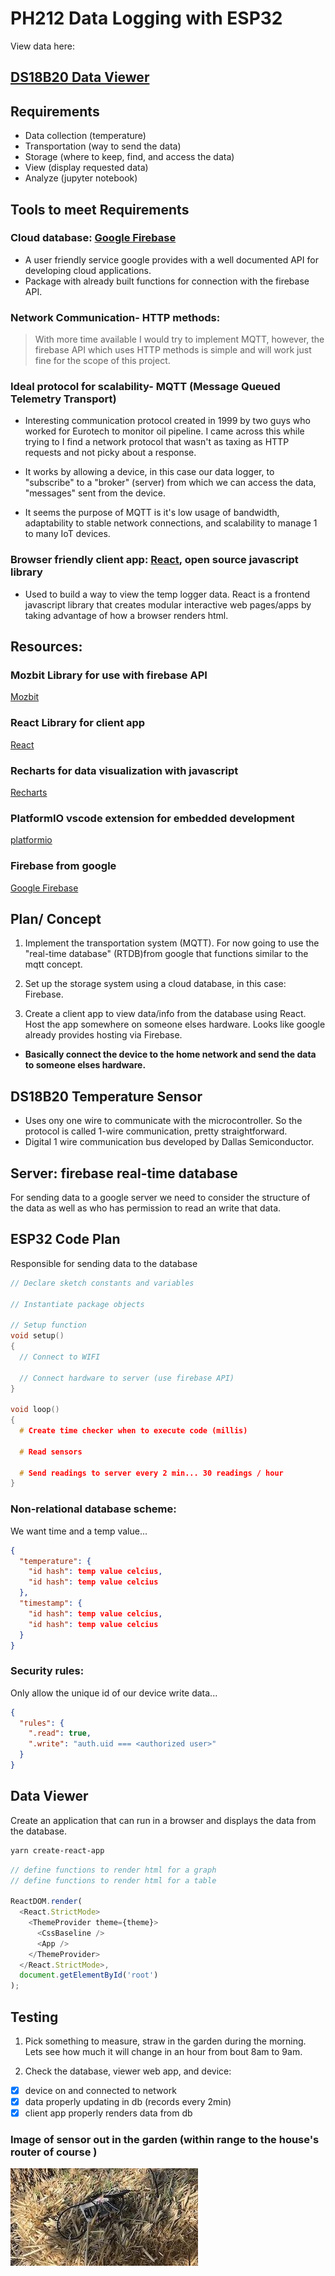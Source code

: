 # PH212 Data Logging with ESP32

View data here:
## [DS18B20 Data Viewer](https://ph212-iot.web.app/)

## Requirements

- Data collection (temperature)
- Transportation (way to send the data)
- Storage (where to keep, find, and access the data)
- View (display requested data)
- Analyze (jupyter notebook)

## Tools to meet Requirements

### Cloud database: [Google Firebase](https://firebase.google.com/?gclid=CjwKCAjwm7mEBhBsEiwA_of-TD5PHSNm-pTd8_B1jxDlZTlkHMdI7itEJCZy71mlcUymIKrvgMNnZxoC-EoQAvD_BwE&gclsrc=aw.ds)

- A user friendly service google provides with a well documented API for developing cloud applications.
- Package with already built functions for connection with the firebase API.

### Network Communication- HTTP methods:

> With more time available I would try to implement MQTT, however, the firebase API which uses HTTP methods is simple and will work just fine for the scope of this project.

### Ideal protocol for scalability- MQTT (Message Queued Telemetry Transport)

- Interesting communication protocol created in 1999 by two guys who worked for Eurotech to monitor oil pipeline. I came across this while trying to I find a network protocol that wasn't as taxing as HTTP requests and not picky about a response.

- It works by allowing a device, in this case our data logger, to "subscribe" to a "broker" (server) from which we can access the data, "messages" sent from the device.

- It seems the purpose of MQTT is it's low usage of bandwidth, adaptability to stable network connections, and scalability to manage 1 to many IoT devices.

### Browser friendly client app: [React](https://reactjs.org/), open source javascript library

- Used to build a way to view the temp logger data. React is a frontend javascript library that creates modular interactive web pages/apps by taking advantage of how a browser renders html.

## Resources:

### Mozbit Library for use with firebase API

[Mozbit](https://github.com/mobizt/Firebase-ESP-Client)

### React Library for client app

[React](https://reactjs.org/)

### Recharts for data visualization with javascript

[Recharts](https://recharts.org/en-US/)


### PlatformIO vscode extension for embedded development

[platformio](https://platformio.org/)


### Firebase from google

[Google Firebase](https://firebase.google.com/?gclid=CjwKCAjwm7mEBhBsEiwA_of-TD5PHSNm-pTd8_B1jxDlZTlkHMdI7itEJCZy71mlcUymIKrvgMNnZxoC-EoQAvD_BwE&gclsrc=aw.ds)

## Plan/ Concept

1. Implement the transportation system (MQTT). For now going to use the "real-time database" (RTDB)from google that functions similar to the mqtt concept.

2. Set up the storage system using a cloud database, in this case: Firebase.

3. Create a client app to view data/info from the database using React. Host the app somewhere on someone elses hardware. Looks like google already provides hosting via Firebase.

- **Basically connect the device to the home network and send the data to someone elses hardware.**

## DS18B20 Temperature Sensor

- Uses ony one wire to communicate with the microcontroller. So the protocol is called 1-wire communication, pretty straightforward. 
- Digital 1 wire communication bus developed by Dallas Semiconductor.

## Server: firebase real-time database

For sending data to a google server we need to consider the structure of the data as well as who has permission to read an write that data.

## ESP32 Code Plan

Responsible for sending data to the database

```C++
// Declare sketch constants and variables

// Instantiate package objects

// Setup function
void setup()
{
  // Connect to WIFI

  // Connect hardware to server (use firebase API)
}

void loop()
{
  # Create time checker when to execute code (millis)
  
  # Read sensors
  
  # Send readings to server every 2 min... 30 readings / hour
}
```

### Non-relational database scheme:
We want time and a temp value...
```json
{
  "temperature": {
    "id hash": temp value celcius,
    "id hash": temp value celcius
  },
  "timestamp": {
    "id hash": temp value celcius,
    "id hash": temp value celcius
  }
}
```

### Security rules:
Only allow the unique id of our device write data...
```json
{
  "rules": {
    ".read": true,
    ".write": "auth.uid === <authorized user>"
  }
}
```

## Data Viewer
Create an application that can run in a browser and displays the data from the database.

```bash
yarn create-react-app
```

```Javascript
// define functions to render html for a graph
// define functions to render html for a table

ReactDOM.render(
  <React.StrictMode>
    <ThemeProvider theme={theme}>
      <CssBaseline />
      <App />
    </ThemeProvider>
  </React.StrictMode>,
  document.getElementById('root')
);
```

## Testing

1. Pick something to measure, straw in the garden during the morning. Lets see how much it will change in an hour from bout 8am to 9am.

2. Check the database, viewer web app, and device:
- [x] device on and connected to network
- [x] data properly updating in db (records every 2min)
- [x] client app properly renders data from db

### Image of sensor out in the garden (within range to the house's router of course )

![garden](https://github.com/ztbochanski/PH212-Data-Logging/raw/main/images/straw-garden.jpg)